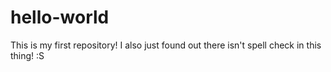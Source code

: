 # hello-world

This is my first repository!  I also just found out there isn't spell check in this thing! :S
